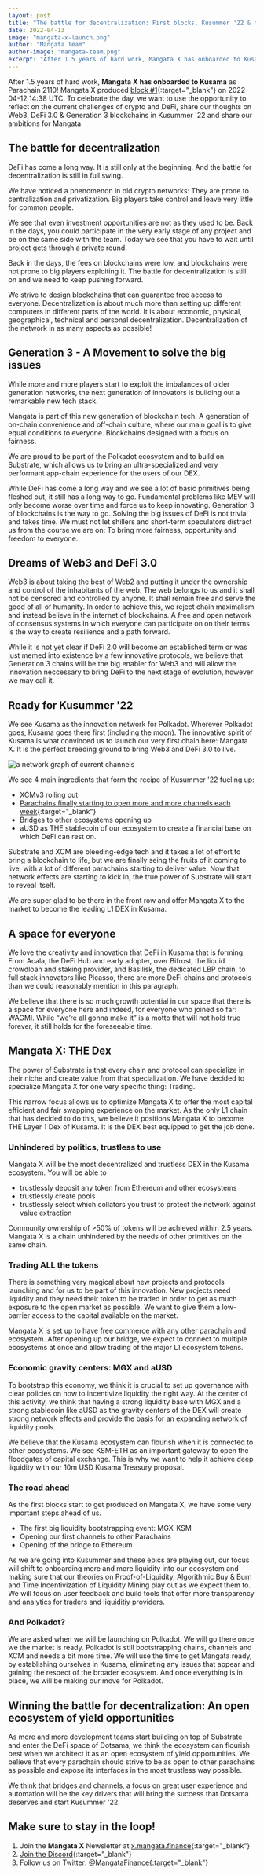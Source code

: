 ```yaml
---
layout: post
title: "The battle for decentralization: First blocks, Kusummer '22 & third generations"
date: 2022-04-13
image: "mangata-x-launch.png"
author: "Mangata Team"
author-image: "mangata-team.png"
excerpt: "After 1.5 years of hard work, Mangata X has onboarded to Kusama as Parachain 2110! Mangata X produced block number 1 on 2022-04-12 14:38 UTC. To celebrate the day, we want to use the opportunity to reflect on the current challenges of crypto and DeFi, share our thoughts on Web3, DeFi 3.0 & Generation 3 blockchains in Kusummer '22 and share our ambitions for Mangata."
---
```


After 1.5 years of hard work, **Mangata X has onboarded to Kusama** as Parachain 2110! Mangata X produced [block #1](https://polkadot.js.org/apps/?rpc=wss%3A%2F%2Fprod-kusama-collator-01.mangatafinance.cloud%2F#/explorer/query/0x1e629f858f0fe60d95376f63197574bcb1d3fa72d39172ba898d42d2e6896e97){:target="\_blank"} on 2022-04-12 14:38 UTC. To celebrate the day, we want to use the opportunity to reflect on the current challenges of crypto and DeFi, share our thoughts on Web3, DeFi 3.0 & Generation 3 blockchains in Kusummer '22 and share our ambitions for Mangata.

## The battle for decentralization
DeFi has come a long way. It is still only at the beginning. And the battle for decentralization is still in full swing.

We have noticed a phenomenon in old crypto networks: They are prone to centralization and privatization. Big players take control and leave very little for common people.

We see that even investment opportunities are not as they used to be. Back in the days, you could participate in the very early stage of any project and be on the same side with the team. Today we see that you have to wait until project gets through a private round.

Back in the days, the fees on blockchains were low, and blockchains were not prone to big players exploiting it. The battle for decentralization is still on and we need to keep pushing forward.

We strive to design blockchains that can guarantee free access to everyone. Decentralization is about much more than setting up different computers in different parts of the world. It is about economic, physical, geographical, technical and personal decentralization. Decentralization of the network in as many aspects as possible!

## Generation 3 - A Movement to solve the big issues

While more and more players start to exploit the imbalances of older generation networks, the next generation of innovators is building out a remarkable new tech stack. 

Mangata is part of this new generation of blockchain tech. A generation of on-chain convenience and off-chain culture, where our main goal is to give equal conditions to everyone. Blockchains designed with a focus on fairness.

We are proud to be part of the Polkadot ecosystem and to build on Substrate, which allows us to bring an ultra-specialized and very performant app-chain experience for the users of our DEX.

While DeFi has come a long way and we see a lot of basic primitives being fleshed out, it still has a long way to go. Fundamental problems like MEV will only become worse over time and force us to keep innovating. Generation 3 of blockchains is the way to go. Solving the big issues of DeFi is not trivial and takes time. We must not let shillers and short-term speculators distract us from the course we are on: To bring more fairness, opportunity and freedom to everyone.

## Dreams of Web3 and DeFi 3.0

Web3 is about taking the best of Web2 and putting it under the ownership and control of the inhabitants of the web. The web belongs to us and it shall not be censored and controlled by anyone. It shall remain free and serve the good of all of humanity. In order to achieve this, we reject chain maximalism and instead believe in the internet of blockchains. A free and open network of consensus systems in which everyone can participate on on their terms is the way to create resilience and a path forward.

While it is not yet clear if DeFi 2.0 will become an established term or was just memed into existence by a few innovative protocols, we believe that Generation 3 chains will be the big enabler for Web3 and will allow the innovation neccessary to bring DeFi to the next stage of evolution, however we may call it.

## Ready for Kusummer '22

We see Kusama as the innovation network for Polkadot. Wherever Polkadot goes, Kusama goes there first (including the moon). The innovative spirit of Kusama is what convinced us to launch our very first chain here: Mangata X. It is the perfect breeding ground to bring Web3 and DeFi 3.0 to live.

![a network graph of current channels](/assets/posts/2022-04-13-channels.png)

We see 4 main ingredients that form the recipe of Kusummer '22 fueling up:

- XCMv3 rolling out
- [Parachains finally starting to open more and more channels each week](https://dotsama-channels.vercel.app/#/){:target="\_blank"}
- Bridges to other ecosystems opening up
- aUSD as THE stablecoin of our ecosystem to create a financial base on which DeFi can rest on.

Substrate and XCM are bleeding-edge tech and it takes a lot of effort to bring a blockchain to life, but we are finally seing the fruits of it coming to live, with a lot of different parachains starting to deliver value. Now that network effects are starting to kick in, the true power of Substrate will start to reveal itself.

We are super glad to be there in the front row and offer Mangata X to the market to become the leading L1 DEX in Kusama.

## A space for everyone

We love the creativity and innovation that DeFi in Kusama that is forming. From Acala, the DeFi Hub and early adopter, over Bifrost, the liquid crowdloan and staking provider, and Basilisk, the dedicated LBP chain, to full stack innovators like Picasso, there are more DeFi chains and protocols than we could reasonably mention in this paragraph.

We believe that there is so much growth potential in our space that there is a space for everyone here and indeed, for everyone who joined so far: WAGMI. While “we’re all gonna make it” is a motto that will not hold true forever, it still holds for the foreseeable time.

## Mangata X: THE Dex

The power of Substrate is that every chain and protocol can specialize in their niche and create value from that specialization. We have decided to specialize Mangata X for one very specific thing: Trading. 

This narrow focus allows us to optimize Mangata X to offer the most capital efficient and fair swapping experience on the market. As the only L1 chain that has decided to do this, we believe it positions Mangata X to become THE Layer 1 Dex of Kusama. It is the DEX best equipped to get the job done.

### Unhindered by politics, trustless to use

Mangata X will be the most decentralized and trustless DEX in the Kusama ecosystem. You will be able to

- trustlessly deposit any token from Ethereum and other ecosystems
- trustlessly create pools
- trustlessly select which collators you trust to protect the network against value extraction

Community ownership of >50% of tokens will be achieved within 2.5 years. Mangata X is a chain unhindered by the needs of other primitives on the same chain.

### Trading ALL the tokens

There is something very magical about new projects and protocols launching and for us to be part of this innovation. New projects need liquidity and they need their token to be traded in order to get as much exposure to the open market as possible. We want to give them a low-barrier access to the capital available on the market.

Mangata X is set up to have free commerce with any other parachain and ecosystem. After opening up our bridge, we expect to connect to multiple ecosystems at once and allow trading of the major L1 ecosystem tokens.

### Economic gravity centers: MGX and aUSD

To bootstrap this economy, we think it is crucial to set up governance with clear policies on how to incentivize liquidity the right way. At the center of this activity, we think that having a strong liquidity base with MGX and a strong stablecoin like aUSD as the gravity centers of the DEX will create strong network effects and provide the basis for an expanding network of liquidity pools.

We believe that the Kusama ecosystem can flourish when it is connected to other ecosystems. We see KSM-ETH as an important gateway to open the floodgates of capital exchange. This is why we want to help it achieve deep liquidity with our 10m USD Kusama Treasury proposal.

### The road ahead

As the first blocks start to get produced on Mangata X, we have some very important steps ahead of us.

- The first big liquidity bootstrapping event: MGX-KSM
- Opening our first channels to other Parachains
- Opening of the bridge to Ethereum

As we are going into Kusummer and these epics are playing out, our focus will shift to onboarding more and more liquidity into our ecosystem and making sure that our theories on Proof-of-Liquidity, Algorithmic Buy & Burn and Time Incentivization of Liquidity Mining play out as we expect them to. We will focus on user feedback and build tools that offer more transparency and analytics for traders and liquiditiy providers.

### And Polkadot?

We are asked when we will be launching on Polkadot. We will go there once we the market is ready. Polkadot is still bootstrapping chains, channels and XCM and needs a bit more time. We will use the time to get Mangata ready, by establishing ourselves in Kusama, eliminating any issues that appear and gaining the respect of the broader ecosystem. And once everything is in place, we will be making our move for Polkadot.

## Winning the battle for decentralization: An open ecosystem of yield opportunities

As more and more development teams start building on top of Substrate and enter the DeFi space of Dotsama, we think the ecosystem can flourish best when we architect it as an open ecosystem of yield opportunities. We believe that every parachain should strive to be as open to other parachains as possible and expose its interfaces in the most trustless way possible.

We think that bridges and channels, a focus on great user experience and automation will be the key drivers that will bring the success that Dotsama deserves and start Kusummer '22.

 
## Make sure to stay in the loop!
1. Join the **Mangata X** Newsletter at [x.mangata.finance](https://x.mangata.finance/){:target="\_blank"}
2. [Join the Discord](https://discord.gg/mangata){:target="\_blank"}
3. Follow us on Twitter: [@MangataFinance](https://twitter.com/MangataFinance){:target="\_blank"}
